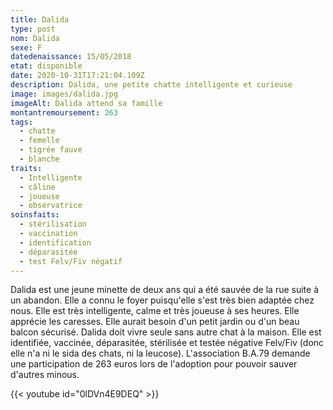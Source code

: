 ```yaml
---
title: Dalida
type: post
nom: Dalida
sexe: F
datedenaissance: 15/05/2018
etat: disponible
date: 2020-10-31T17:21:04.109Z
description: Dalida, une petite chatte intelligente et curieuse
image: images/dalida.jpg
imageAlt: Dalida attend sa famille
montantremoursement: 263
tags:
  - chatte
  - femelle
  - tigrée fauve
  - blanche
traits:
  - Intelligente
  - câline
  - joueuse
  - observatrice
soinsfaits:
  - stérilisation
  - vaccination
  - identification
  - déparasitée
  - test Felv/Fiv négatif
---
```

Dalida est une jeune minette de deux ans qui a été sauvée de la rue suite à un abandon. Elle a connu le foyer puisqu'elle s'est très bien adaptée chez nous. Elle est très intelligente, calme et très joueuse à ses heures. Elle apprécie les caresses. Elle aurait besoin d'un petit jardin ou d'un beau balcon sécurisé. Dalida doit vivre seule sans autre chat à la maison. Elle est identifiée, vaccinée, déparasitée, stérilisée et testée négative Felv/Fiv (donc elle n'a ni le sida des chats, ni la leucose). L'association B.A.79 demande une participation de 263 euros lors de l'adoption pour pouvoir sauver d'autres minous.

{{< youtube id="0lDVn4E9DEQ" >}}
